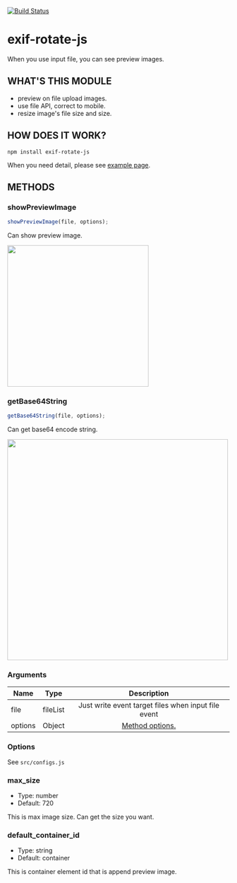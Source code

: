 [![Build Status](https://travis-ci.org/hanagejet/exif-rotate-js.svg?branch=master)](https://travis-ci.org/hanagejet/exif-rotate-js)

# exif-rotate-js

When you use input file, you can see preview images.

## WHAT'S THIS MODULE

- preview on file upload images.
- use file API, correct to mobile.
- resize image's file size and size.

## HOW DOES IT WORK?

```
npm install exif-rotate-js
```

When you need detail, please see [example page](https://github.com/hanagejet/exif-rotate-js/tree/master/example).

## METHODS

### showPreviewImage

```js
showPreviewImage(file, options);
```

Can show preview image.

<img src="https://cloud.githubusercontent.com/assets/4067007/19226722/fc509f20-8e63-11e6-86a0-392a06ec887d.png" width="320">


### getBase64String

```js
getBase64String(file, options);
```

Can get base64 encode string.

<img src="https://cloud.githubusercontent.com/assets/4067007/19226758/92e519fc-8e64-11e6-8fd4-20556ae6dbb8.png" width="500">

### Arguments

| Name          | Type      | Description   |
| ------------- |:--------:|:-------------:|
| file          | fileList  | Just write event target files when input file event |
| options       | Object    | [Method options.](#options) |

### Options

See `src/configs.js`

### max_size
- Type: number
- Default: 720

This is max image size. Can get the size you want.

### default_container_id
- Type: string
- Default: container

This is container element id that is append preview image.
